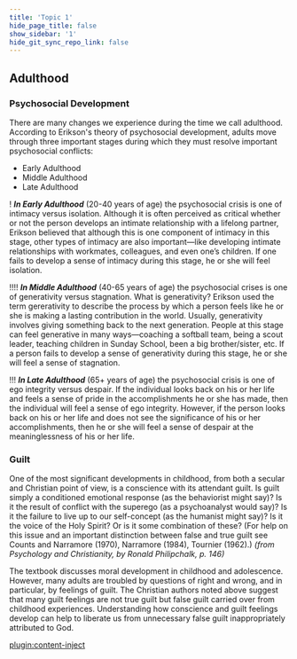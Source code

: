 ```yaml
---
title: 'Topic 1'
hide_page_title: false
show_sidebar: '1'
hide_git_sync_repo_link: false
---
```


## **Adulthood**

### Psychosocial Development

There are many changes we experience during the time we call adulthood. According to Erikson's theory of psychosocial development, adults move through three important stages during which they must resolve important psychosocial conflicts:

  - Early Adulthood
  - Middle Adulthood
  - Late Adulthood

! ***In Early Adulthood*** (20-40 years of age) the psychosocial crisis is one of intimacy versus isolation. Although it is often perceived as critical whether or not the person develops an intimate relationship with a lifelong partner, Erikson believed that although this is one component of intimacy in this stage, other types of intimacy are also important—like developing intimate relationships with workmates, colleagues, and even one’s children. If one fails to develop a sense of intimacy during this stage, he or she will feel isolation.

!!!! ***In Middle Adulthood*** (40-65 years of age) the psychosocial crises is one of generativity versus stagnation. What is generativity? Erikson used the term gererativity to describe the process by which a person feels like he or she is making a lasting contribution in the world. Usually, generativity involves giving something back to the next generation. People at this stage can feel generative in many ways—coaching a softball team, being a scout leader, teaching children in Sunday School, been a big brother/sister, etc. If a person fails to develop a sense of generativity during this stage, he or she will feel a sense of stagnation.

!!! ***In Late Adulthood*** (65+ years of age) the psychosocial crisis is one of ego integrity versus despair. If the individual looks back on his or her life and feels a sense of pride in the accomplishments he or she has made, then the individual will feel a sense of ego integrity. However, if the person looks back on his or her life and does not see the significance of his or her accomplishments, then he or she will feel a sense of despair at the meaninglessness of his or her life.

### Guilt

One of the most significant developments in childhood, from both a secular and Christian point of view, is a conscience with its attendant guilt. Is guilt simply a conditioned emotional response (as the behaviorist might say)? Is it the result of conflict with the superego (as a psychoanalyst would say)? Is it the failure to live up to our self-concept (as the humanist might say)? Is it the voice of the Holy Spirit? Or is it some combination of these? (For help on this issue and an important distinction between false and true guilt see Counts and Narramore (1970), Narramore (1984), Tournier (1962).) *(from Psychology and Christianity, by Ronald Philipchalk, p. 146)*

The textbook discusses moral development in childhood and adolescence. However, many adults are troubled by questions of right and wrong, and in particular, by feelings of guilt. The Christian authors noted above suggest that many guilt feelings are not true guilt but false guilt carried over from childhood experiences. Understanding how conscience and guilt feelings develop can help to liberate us from unnecessary false guilt inappropriately attributed to God.

[plugin:content-inject](_activities)
